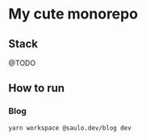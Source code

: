 # My cute monorepo

## Stack
@TODO

## How to run

### Blog

``` bash
yarn workspace @saulo.dev/blog dev
```
